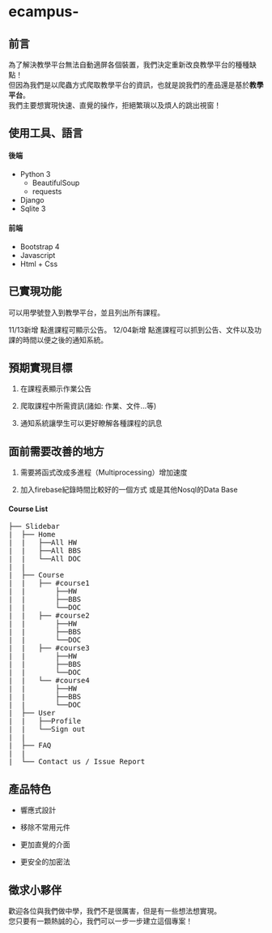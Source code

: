 # ecampus-

## 前言 
為了解決教學平台無法自動適屏各個裝置，我們決定重新改良教學平台的種種缺點！
<br>
但因為我們是以爬蟲方式爬取教學平台的資訊，也就是說我們的產品還是基於**教學平台**。  
我們主要想實現快速、直覺的操作，拒絕繁瑣以及煩人的跳出視窗！

使用工具、語言
------------
#### 後端
* Python 3
  * BeautifulSoup
  * requests
* Django
* Sqlite 3
#### 前端
* Bootstrap 4
* Javascript
* Html + Css

已實現功能
---------
可以用學號登入到教學平台，並且列出所有課程。

11/13新增 點進課程可顯示公告。
12/04新增 點進課程可以抓到公告、文件以及功課的時間以便之後的通知系統。

預期實現目標
-----------
1. 在課程表顯示作業公告

2. 爬取課程中所需資訊(諸如: 作業、文件...等)

3. 通知系統讓學生可以更好瞭解各種課程的訊息

面前需要改善的地方
-----------
1. 需要將函式改成多進程（Multiprocessing）增加速度

2. 加入firebase紀錄時間比較好的一個方式 或是其他Nosql的Data Base
#### Course List
<pre>
├── Slidebar  
|  ├── Home  
|  |   ├──All HW
|  |   ├──All BBS   
|  |   └──All DOC
|  |
|  ├── Course
|  |   ├── #course1  
|  |       ├──HW
|  |       ├──BBS
|  |       └──DOC
|  |   ├── #course2  
|  |       ├──HW
|  |       ├──BBS
|  |       └──DOC
|  |   ├── #course3  
|  |       ├──HW
|  |       ├──BBS
|  |       └──DOC
|  |   └── #course4  
|  |       ├──HW
|  |       ├──BBS
|  |       └──DOC
|  ├── User  
|  |   ├──Profile
|  |   └──Sign out 
|  | 
|  ├── FAQ  
|  | 
|  └── Contact us / Issue Report 
</pre>

產品特色
-----------

* 響應式設計 

* 移除不常用元件

* 更加直覺的介面

* 更安全的加密法

徵求小夥伴
---------
歡迎各位與我們做中學，我們不是很厲害，但是有一些想法想實現。  
您只要有一顆熱誠的心，我們可以一步一步建立這個專案！







